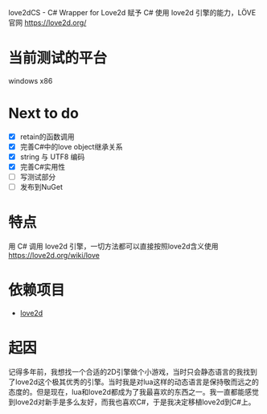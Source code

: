 
love2dCS - C# Wrapper for Love2d
赋予 C# 使用 love2d 引擎的能力，LÖVE 官网 https://love2d.org/

# 当前测试的平台
windows x86

# Next to do
- [x] retain的函数调用
- [x] 完善C#中的love object继承关系
- [x] string 与 UTF8 编码
- [x] 完善C#实用性
- [ ] 写测试部分
- [ ] 发布到NuGet

# 特点
用 C# 调用 love2d 引擎，一切方法都可以直接按照love2d含义使用 https://love2d.org/wiki/love

# 依赖项目
* [love2d](https://love2d.org/)

# 起因
记得多年前，我想找一个合适的2D引擎做个小游戏，当时只会静态语言的我找到了love2d这个极其优秀的引擎。当时我是对lua这样的动态语言是保持敬而远之的态度的。但是现在，lua和love2d都成为了我最喜欢的东西之一。我一直都能感觉到love2d对新手是多么友好，而我也喜欢C#，于是我决定移植love2d到C#上。